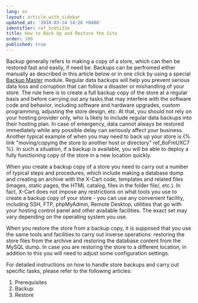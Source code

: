 ```yaml
---
lang: en
layout: article_with_sidebar
updated_at: '2018-03-14 14:26 +0400'
identifier: ref_5cU1i33e
title: How to Back Up and Restore the Site
order: 100
published: true
---
```

Backup generally refers to making a copy of a store, which can then be restored fast and easily, if need be. Backups can be perfromed either manually as described in this article below or in one click by using a special [Backup Master](https://market.x-cart.com/addons/backup-master.html "How to Back Up and Restore the Site") module. Regular data backups will help you prevent serious data loss and corruption that can follow a disaster or mishandling of your store. The rule here is to create a full backup copy of the store at a regular basis and before carrying out any tasks that may interfere with the software code and behavior, including software and hardware upgrades, custom programming, adjusting the store design, etc. At that, you should not rely on your hosting provider only, who is likely to include regular data backups into their hosting plan. In case of emergency, data cannot always be restored immediately while any possible delay can seriously affect your business. Another typical example of when you may need to back up your store is {% link "moving/copying the store to another host or directory" ref_6oFmUXC7 %}. In such a situation, if a backup is available, you will be able to deploy a fully functioning copy of the store in a new location quickly.

When you create a backup copy of a store you need to carry out a number of typical steps and procedures, which include making a database dump and creating an archive with the X-Cart code, templates and related files (images, static pages, the HTML catalog, files in the folder file/, etc.). In fact, X-Cart does not impose any restrictions on what tools you use to create a backup copy of your store - you can use any convenient facility, including SSH, FTP, phpMyAdmin, Remote Desktop, utilities that go with your hosting control panel and other available facilities. The exact set may vary depending on the operating system you use.

When you restore the store from a backup copy, it is supposed that you use the same tools and facilities to carry out inverse operations: restoring the store files from the archive and restoring the database content from the MySQL dump. In case you are restoring the store to a different location, in addition to this you will need to adjust some configuration settings.

For detailed instructions on how to handle store backups and carry out specific tasks, please refer to the following articles:
1. Prerequisites
2. Backup
3. Restore
